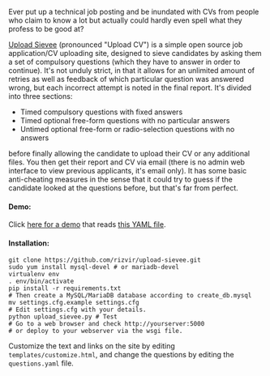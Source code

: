 

Ever put up a technical job posting and be inundated with CVs from people who claim to know a lot but actually could hardly even spell what they profess to be good at? 

[Upload Sievee](http://uploadsievee.pythonanywhere.com) (pronounced "Upload CV") is a simple open source job application/CV uploading site, designed to sieve candidates by asking them a set of compulsory questions (which they have to answer in order to continue). It's not unduly strict, in that it allows for an unlimited amount of retries as well as feedback of which particular question was answered wrong, but each incorrect attempt is noted in the final report. It's divided into three sections:
- Timed compulsory questions with fixed answers
- Timed optional free-form questions with no particular answers
- Untimed optional free-form or radio-selection questions with no answers

before finally allowing the candidate to upload their CV or any additional files. You then get their report and CV via email (there is no admin web interface to view previous applicants, it's email only). 
It has some basic anti-cheating measures in the sense that it could try to guess if the candidate looked at the questions before, but that's far from perfect.

#### Demo:

Click [here for a demo](http://uploadsievee.pythonanywhere.com) that reads [this YAML file](questions.yaml).

#### Installation:

```
git clone https://github.com/rizvir/upload-sievee.git
sudo yum install mysql-devel # or mariadb-devel
virtualenv env
. env/bin/activate
pip install -r requirements.txt 
# Then create a MySQL/MariaDB database according to create_db.mysql
mv settings.cfg.example settings.cfg
# Edit settings.cfg with your details.
python upload_sievee.py # Test
# Go to a web browser and check http://yourserver:5000
# or deploy to your webserver via the wsgi file.
```

Customize the text and links on the site by editing `templates/customize.html`, and change the questions by editing the `questions.yaml` file.


